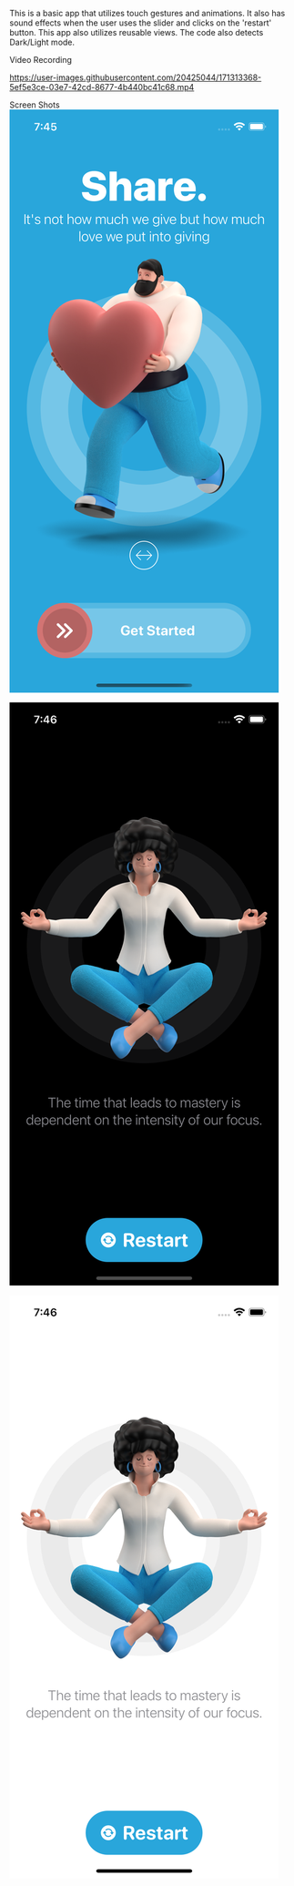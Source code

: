 This is a basic app that utilizes touch gestures and animations. It also has sound effects when the user uses the slider and clicks on the 'restart' button. This app also utilizes reusable views. The code also detects Dark/Light mode. 

Video Recording



https://user-images.githubusercontent.com/20425044/171313368-5ef5e3ce-03e7-42cd-8677-4b440bc41c68.mp4


Screen Shots
![Screenshot](screenshot1.png)

![Screenshot](screenshot2.png)

![Screenshot](screenshot3.png)
